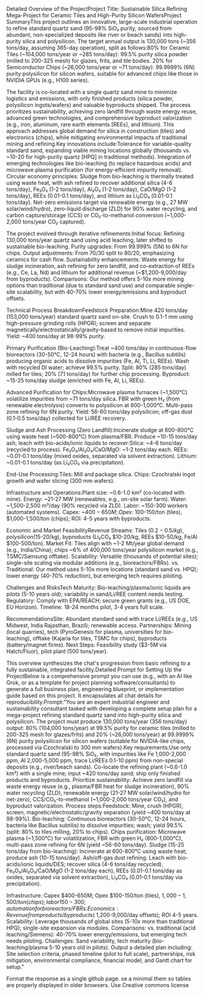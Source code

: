 Detailed Overview of the ProjectProject Title: Sustainable Silica Refining Mega-Project for Ceramic Tiles and High-Purity Silicon WafersProject SummaryThis project outlines an innovative, large-scale industrial operation to refine standard quartz sand (95-98% SiO₂ purity, sourced from abundant, non-specialized deposits like river or beach sands) into high-purity silica and polysilicon. The target annual output is 130,000 tons (~356 tons/day, assuming 365-day operation), split as follows:80% for Ceramic Tiles (~104,000 tons/year or ~285 tons/day): 99.5% purity silica powder (milled to 200-325 mesh) for glazes, frits, and tile bodies.
20% for Semiconductor Chips (~26,000 tons/year or ~71 tons/day): 99.9999% (6N) purity polysilicon for silicon wafers, suitable for advanced chips like those in NVIDIA GPUs (e.g., H100 series).

The facility is co-located with a single quartz sand mine to minimize logistics and emissions, with only finished products (silica powder, polysilicon ingots/wafers) and valuable byproducts shipped. The process prioritizes sustainability, achieving zero landfill through waste energy reuse, advanced green technologies, and comprehensive byproduct valorization (e.g., iron, aluminum, rare earth elements [REEs], and lithium). This approach addresses global demand for silica in construction (tiles) and electronics (chips), while mitigating environmental impacts of traditional mining and refining.Key innovations include:Tolerance for variable-quality standard sand, expanding viable mining locations globally (thousands vs. ~10-20 for high-purity quartz [HPQ] in traditional methods).
Integration of emerging technologies like bio-leaching (to replace hazardous acids) and microwave plasma purification (for energy-efficient impurity removal).
Circular economy principles: Sludge from bio-leaching is thermally treated using waste heat, with ash refined to recover additional silica (4-6 tons/day), Fe₂O₃ (1-2 tons/day), Al₂O₃ (1-2 tons/day), CaO/MgO (1-2 tons/day), REEs (0.01-0.1 tons/day), and lithium as Li₂CO₃ (0.01-0.1 tons/day).
Net-zero emissions target via renewable energy (e.g., 27 MW solar/wind/hydro), zero-liquid discharge (ZLD) for 90% water recycling, and carbon capture/storage (CCS) or CO₂-to-methanol conversion (~1,000-2,000 tons/year CO₂ captured).

The project evolved through iterative refinements:Initial focus: Refining 130,000 tons/year quartz sand using acid leaching, later shifted to sustainable bio-leaching.
Purity upgrades: From 99.999% (5N) to 6N for chips.
Output adjustments: From 70/30 split to 80/20, emphasizing ceramics for cash flow.
Sustainability enhancements: Waste energy for sludge incineration, ash refining for zero landfill, and co-extraction of REEs (e.g., Ce, La, Nd) and lithium for additional revenue (~$1,200-9,000/day from byproducts).
Comparisons: Our method offers 5-10x more mining options than traditional (due to standard sand use) and comparable single-site scalability, but with 40-70% lower energy/emissions and byproduct offsets.

Technical Process BreakdownFeedstock Preparation:Mine 420 tons/day (153,000 tons/year) standard quartz sand on-site.
Crush to 0.1-1 mm using high-pressure grinding rolls (HPGR); screen and separate magnetically/electrostatically/gravity-based to remove initial impurities.
Yield: ~400 tons/day at 98-99% purity.

Primary Purification (Bio-Leaching):Treat ~400 tons/day in continuous-flow bioreactors (30-50°C, 12-24 hours) with bacteria (e.g., Bacillus subtilis) producing organic acids to dissolve impurities (Fe, Al, Ti, Li, REEs).
Wash with recycled DI water; achieve 99.5% purity.
Split: 80% (285 tons/day) milled for tiles; 20% (71 tons/day) for further chip processing.
Byproduct: ~15-25 tons/day sludge (enriched with Fe, Al, Li, REEs).

Advanced Purification for Chips:Microwave plasma furnaces (~1,500°C) volatilize impurities from ~71 tons/day silica.
FBR with green H₂ (from renewable electrolysis) converts to polysilicon at 800-1,000°C.
Multi-pass zone refining for 6N purity.
Yield: 56-60 tons/day polysilicon; off-gas dust (0.1-0.5 tons/day) collected for Li/REE recovery.

Sludge and Ash Processing (Zero Landfill):Incinerate sludge at 600-800°C using waste heat (~500-800°C) from plasma/FBR.
Produce ~10-15 tons/day ash; leach with bio-acids/ionic liquids to recover:Silica: ~4-6 tons/day (recycled to process).
Fe₂O₃/Al₂O₃/CaO/MgO: ~1-2 tons/day each.
REEs: ~0.01-0.1 tons/day (mixed oxides, separated via solvent extraction).
Lithium: ~0.01-0.1 tons/day (as Li₂CO₃ via precipitation).

End-Use Processing:Tiles: Mill and package silica.
Chips: Czochralski ingot growth and wafer slicing (300 mm wafers).

Infrastructure and Operations:Plant size: ~0.6-1.0 km² (co-located with mine).
Energy: ~21-27 MW (renewables, e.g., on-site solar farm).
Water: ~1,500-2,500 m³/day (90% recycled via ZLD).
Labor: ~150-300 workers (automated systems).
Capex: ~$400-650M; Opex: ~$100-150/ton (tiles), $1,000-1,500/ton (chips); ROI: 4-5 years with byproducts.

Economic and Market FeasibilityRevenue Streams: Tiles ($0.2-0.5/kg), polysilicon ($15-20/kg), byproducts (Li₂CO₃ $10-20/kg, REEs $10-50/kg, Fe/Al $100-500/ton).
Market Fit: Tiles align with ~1-2 Mt/year global demand (e.g., India/China); chips ~6% of 400,000 tons/year polysilicon market (e.g., TSMC/Samsung offtake).
Scalability: Versatile (thousands of potential sites); single-site scaling via modular additions (e.g., bioreactors/FBRs).
vs. Traditional: Our method uses 5-10x more locations (standard sand vs. HPQ); lower energy (40-70% reduction), but emerging tech requires piloting.

Challenges and RisksTech Maturity: Bio-leaching/plasma/ionic liquids are pilots (5-10 years old); variability in sand/Li/REE content needs testing.
Regulatory: Comply with EPA/REACH; secure green grants (e.g., US DOE, EU Horizon).
Timeline: 18-24 months pilot, 3-4 years full scale.

RecommendationsSite: Abundant standard sand with trace Li/REEs (e.g., US Midwest, India Rajasthan, Brazil); renewable access.
Partnerships: Mining (local quarries), tech (PyroGenesis for plasma, universities for bio-leaching), offtake (Kajaria for tiles, TSMC for chips), byproducts (battery/magnet firms).
Next Steps: Feasibility study ($3-5M via Hatch/Fluor), pilot plant (500 tons/year).

This overview synthesizes the chat's progression from basic refining to a fully sustainable, integrated facility.Detailed Prompt for Setting Up the ProjectBelow is a comprehensive prompt you can use (e.g., with an AI like Grok, or as a template for project planning software/consultants) to generate a full business plan, engineering blueprint, or implementation guide based on this project. It encapsulates all chat details for reproducibility.Prompt:"You are an expert industrial engineer and sustainability consultant tasked with developing a complete setup plan for a mega-project refining standard quartz sand into high-purity silica and polysilicon. The project must produce 130,000 tons/year (356 tons/day) output: 80% (104,000 tons/year) at 99.5% purity for ceramic tiles (milled to 200-325 mesh for glazes/frits) and 20% (~26,000 tons/year) at 99.9999% (6N) purity polysilicon for silicon wafers (suitable for NVIDIA-like chips, processed via Czochralski to 300 mm wafers).Key requirements:Use only standard quartz sand (95-98% SiO₂, with impurities like Fe 1,000-2,000 ppm, Al 2,000-5,000 ppm, trace Li/REEs 0.1-10 ppm) from non-special deposits (e.g., river/beach sands).
Co-locate the refining plant (~0.6-1.0 km²) with a single mine; input ~420 tons/day sand; ship only finished products and byproducts.
Prioritize sustainability: Achieve zero landfill via waste energy reuse (e.g., plasma/FBR heat for sludge incineration), 90% water recycling (ZLD), renewable energy (21-27 MW solar/wind/hydro for net-zero), CCS/CO₂-to-methanol (~1,000-2,000 tons/year CO₂), and byproduct valorization.
Process steps:Feedstock: Mine, crush (HPGR), screen, magnetic/electrostatic/gravity separation (yield ~400 tons/day at 98-99%).
Bio-leaching: Continuous bioreactors (30-50°C, 12-24 hours, bacteria like Bacillus subtilis) to dissolve impurities; wash; yield 99.5% (split: 80% to tiles milling, 20% to chips).
Chips purification: Microwave plasma (~1,500°C) for volatilization, FBR with green H₂ (800-1,000°C), multi-pass zone refining for 6N (yield ~56-60 tons/day).
Sludge (15-25 tons/day from bio-leaching): Incinerate at 600-800°C using waste heat; produce ash (10-15 tons/day).
Ash/off-gas dust refining: Leach with bio-acids/ionic liquids/DES; recover silica (4-6 tons/day recycled), Fe₂O₃/Al₂O₃/CaO/MgO (1-2 tons/day each), REEs (0.01-0.1 tons/day as oxides, separated via solvent extraction), Li₂CO₃ (0.01-0.1 tons/day via precipitation).

Infrastructure: Capex $400-650M; Opex $100-150/ton (tiles), $1,000-1,500/ton (chips); labor 150-300; automation for bioreactors/FBRs.
Economics: Revenue from products/byproducts (~$1,200-9,000/day offsets); ROI 4-5 years.
Scalability: Leverage thousands of global sites (5-10x more than traditional HPQ); single-site expansion via modules.
Comparisons: vs. traditional (acid leaching/Siemens): 40-70% lower energy/emissions, but emerging tech needs piloting.
Challenges: Sand variability, tech maturity (bio-leaching/plasma 5-10 years old in pilots).
Output a detailed plan including: Site selection criteria, phased timeline (pilot to full scale), partnerships, risk mitigation, environmental compliance, financial model, and Gantt chart for setup."

Format the response as a single github page.  se a minimal them so tables are properly displayed in older browsers.  Use Creative commons license

